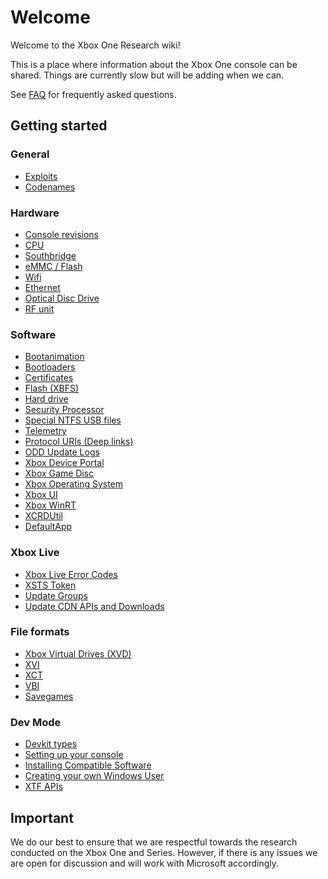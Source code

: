 <!-- TITLE: Home -->
<!-- SUBTITLE: Welcome to this wiki! -->

# Welcome
Welcome to the Xbox One Research wiki\!

This is a place where information about the Xbox One console can be
shared. Things are currently slow but will be adding when we can.

See [FAQ](faq) for frequently asked questions.

## Getting started

### General
  - [Exploits](exploits)
  - [Codenames](codenames)

### Hardware
  - [Console revisions](console-revisions)
  - [CPU](cpu)
  - [Southbridge](southbridge)
  - [eMMC / Flash](eMMC---Flash)
  - [Wifi](wifi)
  - [Ethernet](ethernet)
  - [Optical Disc Drive](optical-disc-drive)
  - [RF unit](rf-unit)

### Software
  - [Bootanimation](bootanimation)
  - [Bootloaders](bootloaders)
  - [Certificates](certificates)
  - [Flash (XBFS)](xbox-boot-file-system)
  - [Hard drive](harddrive)
  - [Security Processor](security-processor)
  - [Special NTFS USB files](special-ntfs-usb-files)
  - [Telemetry](telemetry)
  - [Protocol URIs (Deep links)](protcol-URIs)
  - [ODD Update Logs](optical-disc-drive/odd-firmware-update-log)
  - [Xbox Device Portal](device-portal)
  - [Xbox Game Disc](xbox-game-disc)
  - [Xbox Operating System](xbox-operating-system)
  - [Xbox UI](xbox-ui)
  - [Xbox WinRT](winmd)
  - [XCRDUtil](xcrdutil)
  - [DefaultApp](default-app)

### Xbox Live
  - [Xbox Live Error Codes](xbox-live/hresult-error-codes.md)
  - [XSTS Token](xbox-live/xsts-token.md)
  - [Update Groups](xbox-live/update-group-ids.md)
  - [Update CDN APIs and Downloads](xbox-live/update-cdn.md)

### File formats
  - [Xbox Virtual Drives (XVD)](xbox-virtual-drive)
  - [XVI](xvi)
  - [XCT](xct)
  - [VBI](vbi)
  - [Savegames](savegames)

### Dev Mode
  - [Devkit types](devkit-types)
  - [Setting up your console](setup-dev-mode)
  - [Installing Compatible Software](installing-compatible-software)
  - [Creating your own Windows User](creating-a-win-user)
  - [XTF APIs](xtf-apis.md)

## Important

We do our best to ensure that we are respectful towards the research
conducted on the Xbox One and Series. However, if there is any issues we are open
for discussion and will work with Microsoft accordingly.
